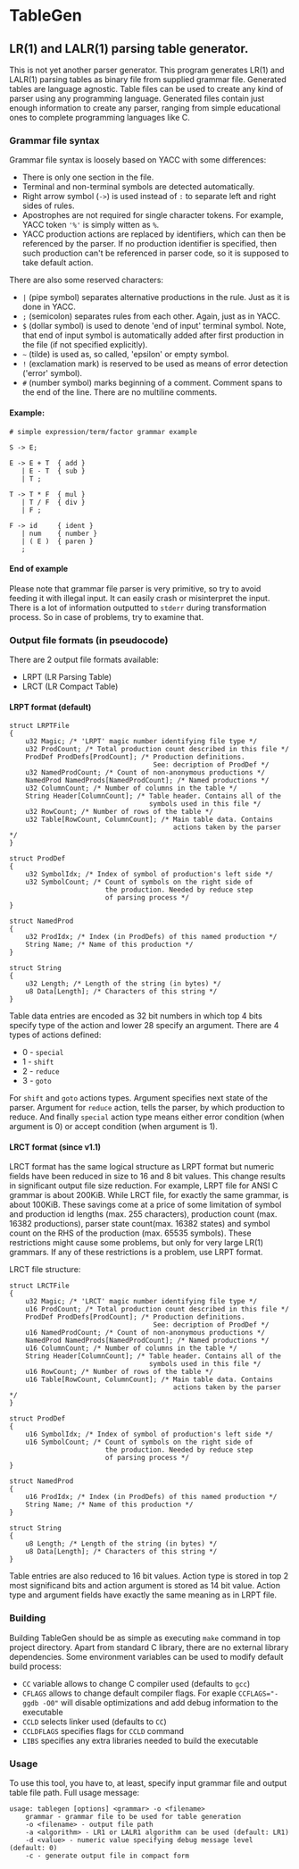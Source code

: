 # TableGen
## LR(1) and LALR(1) parsing table generator.

This is not yet another parser generator. This program generates LR(1) and LALR(1) parsing tables as binary file from supplied grammar file. Generated tables are language agnostic. Table files can be used to create any kind of parser using any programming language. Generated files contain just enough information to create any parser, ranging from simple educational ones to complete programming languages like C.

### Grammar file syntax

Grammar file syntax is loosely based on YACC with some differences:

- There is only one section in the file.
- Terminal and non-terminal symbols are detected automatically.
- Right arrow symbol (`->`) is used instead of `:` to separate left and right sides of rules.
- Apostrophes are not required for single character tokens. For example, YACC token `'%'` is simply witten as `%`.
- YACC production actions are replaced by identifiers, which can then be referenced by the parser. If no production identifier is specified, then such production can't be referenced in parser code, so it is supposed to take default action.

There are also some reserved characters:

- `|` (pipe symbol) separates alternative productions in the rule. Just as it is done in YACC.
- `;` (semicolon) separates rules from each other. Again, just as in YACC.
- `$` (dollar symbol) is used to denote 'end of input' terminal symbol. Note, that end of input symbol is automatically added after first production in the file (if not specified explicitly).
- `~` (tilde) is used as, so called, 'epsilon' or empty symbol.
- `!` (exclamation mark) is reserved to be used as means of error detection ('error' symbol).
- `#` (number symbol) marks beginning of a comment. Comment spans to the end of the line. There are no multiline comments.

#### Example:
    # simple expression/term/factor grammar example

    S -> E;

    E -> E + T  { add }
       | E - T  { sub }
       | T ;

    T -> T * F  { mul }
       | T / F  { div }
       | F ;

    F -> id     { ident }
       | num    { number }
       | ( E )  { paren }
       ;
#### End of example

Please note that grammar file parser is very primitive, so try to avoid feeding it with illegal input. It can easily crash or misinterpret the input. There is a lot of information outputted to `stderr` during transformation process. So in case of problems, try to examine that.

### Output file formats (in pseudocode)

There are 2 output file formats available:

- LRPT (LR Parsing Table)
- LRCT (LR Compact Table)

#### LRPT format (default)

    struct LRPTFile
    {
        u32 Magic; /* 'LRPT' magic number identifying file type */
        u32 ProdCount; /* Total production count described in this file */
        ProdDef ProdDefs[ProdCount]; /* Production definitions.
                                        See: decription of ProdDef */
        u32 NamedProdCount; /* Count of non-anonymous productions */
        NamedProd NamedProds[NamedProdCount]; /* Named productions */
        u32 ColumnCount; /* Number of columns in the table */
        String Header[ColumnCount]; /* Table header. Contains all of the
                                       symbols used in this file */
        u32 RowCount; /* Number of rows of the table */
        u32 Table[RowCount, ColumnCount]; /* Main table data. Contains
                                             actions taken by the parser */
    }

    struct ProdDef
    {
        u32 SymbolIdx; /* Index of symbol of production's left side */
        u32 SymbolCount; /* Count of symbols on the right side of
                            the production. Needed by reduce step
                            of parsing process */
    }

    struct NamedProd
    {
        u32 ProdIdx; /* Index (in ProdDefs) of this named production */
        String Name; /* Name of this production */
    }

    struct String
    {
        u32 Length; /* Length of the string (in bytes) */
        u8 Data[Length]; /* Characters of this string */
    }

Table data entries are encoded as 32 bit numbers in which top 4 bits specify type of the action and lower 28 specify an argument. There are 4 types of actions defined:

- 0 - `special`
- 1 - `shift`
- 2 - `reduce`
- 3 - `goto`

For `shift` and `goto` actions types. Argument specifies next state of the parser. Argument for `reduce` action, tells the parser, by which production to reduce. And finally `special` action type means either error condition (when argument is 0) or accept condition (when argument is 1).

#### LRCT format (since v1.1)
LRCT format has the same logical structure as LRPT format but numeric fields have been reduced in size to 16 and 8 bit values. This change results in significant output file size reduction. For example, LRPT file for ANSI C grammar is about 200KiB. While LRCT file, for exactly the same grammar, is about 100KiB. These savings come at a price of some limitation of symbol and production id lengths (max. 255 characters), production count (max. 16382 productions), parser state count(max. 16382 states) and symbol count on the RHS of the production (max. 65535 symbols). These restrictions might cause some problems, but only for very large LR(1) grammars. If any of these restrictions is a problem, use LRPT format.

LRCT file structure:

    struct LRCTFile
    {
        u32 Magic; /* 'LRCT' magic number identifying file type */
        u16 ProdCount; /* Total production count described in this file */
        ProdDef ProdDefs[ProdCount]; /* Production definitions.
                                        See: decription of ProdDef */
        u16 NamedProdCount; /* Count of non-anonymous productions */
        NamedProd NamedProds[NamedProdCount]; /* Named productions */
        u16 ColumnCount; /* Number of columns in the table */
        String Header[ColumnCount]; /* Table header. Contains all of the
                                       symbols used in this file */
        u16 RowCount; /* Number of rows of the table */
        u16 Table[RowCount, ColumnCount]; /* Main table data. Contains
                                             actions taken by the parser */
    }

    struct ProdDef
    {
        u16 SymbolIdx; /* Index of symbol of production's left side */
        u16 SymbolCount; /* Count of symbols on the right side of
                            the production. Needed by reduce step
                            of parsing process */
    }

    struct NamedProd
    {
        u16 ProdIdx; /* Index (in ProdDefs) of this named production */
        String Name; /* Name of this production */
    }

    struct String
    {
        u8 Length; /* Length of the string (in bytes) */
        u8 Data[Length]; /* Characters of this string */
    }

Table entries are also reduced to 16 bit values. Action type is stored in top 2 most significand bits and action argument is stored as 14 bit value. Action type and argument fields have exactly the same meaning as in LRPT file.

### Building

Building TableGen should be as simple as executing `make` command in top project directory. Apart from standard C library, there are no external library dependencies. Some environment variables can be used to modify default build process:

- `CC` variable allows to change C compiler used (defaults to `gcc`)
- `CFLAGS` allows to change default compiler flags. For exaple `CCFLAGS="-ggdb -O0"` will disable optimizations and add debug information to the executable
- `CCLD` selects linker used (defaults to `CC`)
- `CCLDFLAGS` specifies flags for `CCLD` command
- `LIBS` specifies any extra libraries needed to build the executable

### Usage

To use this tool, you have to, at least, specify input grammar file and output table file path. Full usage message:

    usage: tablegen [options] <grammar> -o <filename>
        grammar - grammar file to be used for table generation
        -o <filename> - output file path
        -a <algorithm> - LR1 or LALR1 algorithm can be used (default: LR1)
        -d <value> - numeric value specifying debug message level (default: 0)
        -c - generate output file in compact form

